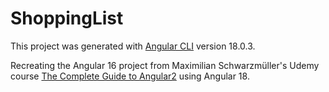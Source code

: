 # ShoppingList

This project was generated with [Angular CLI](https://github.com/angular/angular-cli) version 18.0.3.

Recreating the Angular 16 project from Maximilian Schwarzmüller's Udemy course [The Complete Guide to Angular2](https://www.udemy.com/course/the-complete-guide-to-angular-2/) using Angular 18.
